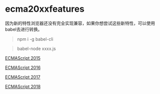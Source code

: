 # ecma20xxfeatures

因为新的特性浏览器还没有完全实现兼容，如果你想尝试这些新特性，可以使用babel去进行转换。

> npm i -g babel-cli

>	babel-node xxxx.js



[ECMAScript 2015](https://github.com/freeshineit/ecma20xxfeatures/tree/master/src/ecma2015)

[ECMAScript 2016](https://github.com/freeshineit/ecma20xxfeatures/tree/master/src/ecma2016)

[ECMAScript 2017](https://github.com/freeshineit/ecma20xxfeatures/tree/master/src/ecma2017)

[ECMAScript 2018](https://github.com/freeshineit/ecma20xxfeatures/tree/master/src/ecma2018)